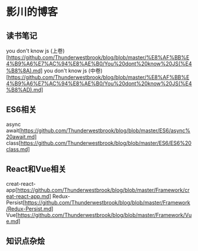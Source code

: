 # 影川的博客

## 读书笔记
you don't know js (上卷)[https://github.com/Thunderwestbrook/blog/blob/master/%E8%AF%BB%E4%B9%A6%E7%AC%94%E8%AE%B0/You%20dont%20know%20JS(%E4%B8%8A).md]
you don't know js (中卷)[https://github.com/Thunderwestbrook/blog/blob/master/%E8%AF%BB%E4%B9%A6%E7%AC%94%E8%AE%B0/You%20dont%20know%20JS(%E4%B8%AD).md]

## ES6相关
async await[https://github.com/Thunderwestbrook/blog/blob/master/ES6/async%20await.md]
class[https://github.com/Thunderwestbrook/blog/blob/master/ES6/ES6%20class.md]

## React和Vue相关
creat-react-app[https://github.com/Thunderwestbrook/blog/blob/master/Framework/creat-react-app.md]
Redux-Persist[https://github.com/Thunderwestbrook/blog/blob/master/Framework/Redux-Persist.md]
Vue[https://github.com/Thunderwestbrook/blog/blob/master/Framework/Vue.md]

## 知识点杂烩

